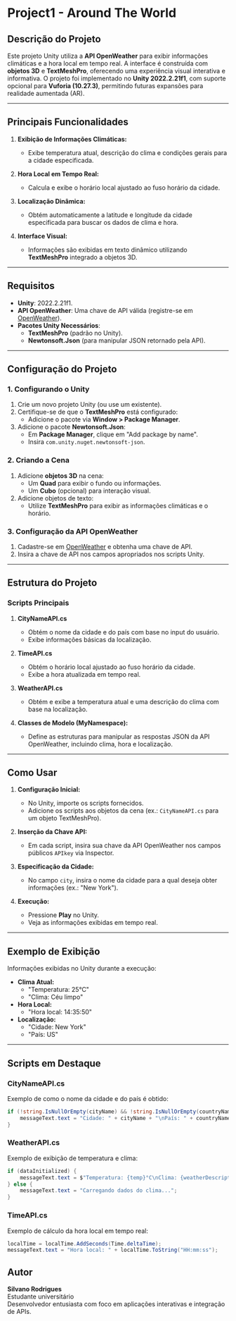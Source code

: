 # Project1 - Around The World

## Descrição do Projeto
Este projeto Unity utiliza a **API OpenWeather** para exibir informações climáticas e a hora local em tempo real. A interface é construída com **objetos 3D** e **TextMeshPro**, oferecendo uma experiência visual interativa e informativa. O projeto foi implementado no **Unity 2022.2.21f1**, com suporte opcional para **Vuforia (10.27.3)**, permitindo futuras expansões para realidade aumentada (AR).

---

## Principais Funcionalidades
1. **Exibição de Informações Climáticas:**
   - Exibe temperatura atual, descrição do clima e condições gerais para a cidade especificada.
   
2. **Hora Local em Tempo Real:**
   - Calcula e exibe o horário local ajustado ao fuso horário da cidade.

3. **Localização Dinâmica:**
   - Obtém automaticamente a latitude e longitude da cidade especificada para buscar os dados de clima e hora.

4. **Interface Visual:**
   - Informações são exibidas em texto dinâmico utilizando **TextMeshPro** integrado a objetos 3D.

---
## Requisitos
- **Unity**: 2022.2.21f1.
- **API OpenWeather**: Uma chave de API válida (registre-se em [OpenWeather](https://openweathermap.org/)).
- **Pacotes Unity Necessários**:
  - **TextMeshPro** (padrão no Unity).
  - **Newtonsoft.Json** (para manipular JSON retornado pela API).

---

## Configuração do Projeto

### **1. Configurando o Unity**
1. Crie um novo projeto Unity (ou use um existente).
2. Certifique-se de que o **TextMeshPro** está configurado:
   - Adicione o pacote via **Window > Package Manager**.
3. Adicione o pacote **Newtonsoft.Json**:
   - Em **Package Manager**, clique em "Add package by name".
   - Insira `com.unity.nuget.newtonsoft-json`.

### **2. Criando a Cena**
1. Adicione **objetos 3D** na cena:
   - Um **Quad** para exibir o fundo ou informações.
   - Um **Cubo** (opcional) para interação visual.
2. Adicione objetos de texto:
   - Utilize **TextMeshPro** para exibir as informações climáticas e o horário.

### **3. Configuração da API OpenWeather**
1. Cadastre-se em [OpenWeather](https://openweathermap.org/) e obtenha uma chave de API.
2. Insira a chave de API nos campos apropriados nos scripts Unity.

---

## Estrutura do Projeto

### **Scripts Principais**
1. **CityNameAPI.cs**
   - Obtém o nome da cidade e do país com base no input do usuário.
   - Exibe informações básicas da localização.

2. **TimeAPI.cs**
   - Obtém o horário local ajustado ao fuso horário da cidade.
   - Exibe a hora atualizada em tempo real.

3. **WeatherAPI.cs**
   - Obtém e exibe a temperatura atual e uma descrição do clima com base na localização.

4. **Classes de Modelo (MyNamespace):**
   - Define as estruturas para manipular as respostas JSON da API OpenWeather, incluindo clima, hora e localização.

---

## Como Usar
1. **Configuração Inicial:**
   - No Unity, importe os scripts fornecidos.
   - Adicione os scripts aos objetos da cena (ex.: `CityNameAPI.cs` para um objeto TextMeshPro).

2. **Inserção da Chave API:**
   - Em cada script, insira sua chave da API OpenWeather nos campos públicos `APIkey` via Inspector.

3. **Especificação da Cidade:**
   - No campo `city`, insira o nome da cidade para a qual deseja obter informações (ex.: "New York").

4. **Execução:**
   - Pressione **Play** no Unity.
   - Veja as informações exibidas em tempo real.

---

## Exemplo de Exibição
Informações exibidas no Unity durante a execução:
- **Clima Atual:**
  - "Temperatura: 25°C"
  - "Clima: Céu limpo"
- **Hora Local:**
  - "Hora local: 14:35:50"
- **Localização:**
  - "Cidade: New York"
  - "País: US"

---

## Scripts em Destaque
### **CityNameAPI.cs**
Exemplo de como o nome da cidade e do país é obtido:
```csharp
if (!string.IsNullOrEmpty(cityName) && !string.IsNullOrEmpty(countryName)) {
    messageText.text = "Cidade: " + cityName + "\nPaís: " + countryName;
}
````
### **WeatherAPI.cs**
Exemplo de exibição de temperatura e clima:
```csharp
if (dataInitialized) {
    messageText.text = $"Temperatura: {temp}°C\nClima: {weatherDescription}";
} else {
    messageText.text = "Carregando dados do clima...";
}
```
### **TimeAPI.cs**
Exemplo de cálculo da hora local em tempo real:
```csharp
localTime = localTime.AddSeconds(Time.deltaTime);
messageText.text = "Hora local: " + localTime.ToString("HH:mm:ss");
```
## Autor
**Silvano Rodrigues**  
Estudante universitário  
Desenvolvedor entusiasta com foco em aplicações interativas e integração de APIs.

